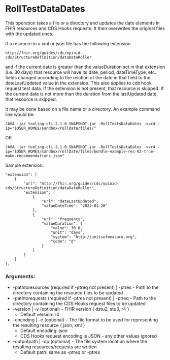# RollTestDataDates

This operation takes a file or a directory and updates the date elements in FHIR resources and CDS Hooks requests. 
It then overwrites the original files with the updated ones.

If a resource in a xml or json file has the following extension

    http://fhir.org/guides/cdc/opioid-cds/StructureDefinition/dataDateRoller 

and if the current date is greater than the valueDuration set in that extension (i.e. 30 days) that resource will have 
its date, period, dateTimeType, etc. fields changed according to the relation of the date in that field to the 
dateLastUpdated value in the extension. This also applies to cds hook request test data. If the extension is not 
present, that resource is skipped. If the current date is not more than the duration from the lastUpdated date, that 
resource is skipped.

It may be done based on a file name or a directory.
An example command line would be:

    JAVA -jar tooling-cli-2.1.0-SNAPSHOT.jar -RollTestsDataDates -v=r4 -ip="$USER_HOME$/sandbox/rollDate/files/"

OR

    JAVA -jar tooling-cli-2.1.0-SNAPSHOT.jar -RollTestsDataDates -v=r4 -ip="$USER_HOME$/sandbox/rollDate/files/bundle-example-rec-02-true-make-recommendations.json"


Sample extension:
    
    "extension": [
        {
            "url": "http://fhir.org/guides/cdc/opioid-cds/StructureDefinition/dataDateRoller",
            "extension": [
                {
                    "url": "dateLastUpdated",
                    "valueDateTime": "2022-01-28"
                },
                {
                    "url": "frequency",
                    "valueDuration": {
                        "value": 30.0,
                        "unit": "days",
                        "system": "http://unitsofmeasure.org",
                        "code": "d"
                    }
                }
            ]
        }
    ],

### Arguments:
- -pathtoresources (required if -ptreq not present) | -ptres - Path to the directory containing the resource files to 
be updated
- -pathtorequests (required if -ptres not present) | -ptreq - Path to the directory containing the CDS Hooks request 
files to be updated
- -version | -v (optional) - FHIR version { dstu2, stu3, r4 }
    - Default version: r4
- -encoding | -e (optional) - The file format to be used for representing the resulting resource { json, xml }
    - Default encoding: json
    - CDS Hooks request encoding is JSON - any other values ignored
- -outputpath | -op (optional) - The file system location where the resulting resources/requests are written
    - Default path: same as -ptreq or -ptres